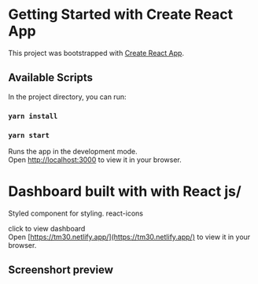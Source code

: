 # Getting Started with Create React App

This project was bootstrapped with [Create React App](https://github.com/facebook/create-react-app).

## Available Scripts

In the project directory, you can run:

### `yarn install`

### `yarn start`

Runs the app in the development mode.\
Open [http://localhost:3000](http://localhost:3000) to view it in your browser.

# Dashboard built with with React js/

Styled component for styling.
react-icons

click to view dashboard\
Open [https://tm30.netlify.app/](https://tm30.netlify.app/) to view it in your browser.

## Screenshort preview
